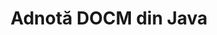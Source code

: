 ---
############################# Static ############################
layout: "auto-gen-annotation"

############################# Head ############################
head_title: "Java DOCM Adnotare API Adnotare în C#"
head_description: "API Java pentru a crea și adnota tipuri populare de adnotări din DOCM, imagini, desene și formate de fișiere de documente."

############################# Header ############################
title: "Adnotă DOCM din Java"
description: ""
bg_image: "https://cms.admin.containerize.com/templates/aspose/App_Themes/V3/images/bg/header1.png"
bg_overlay: false
button:
    enable: true
    icon: "fas fa-arrow-down"
    label: "Descarcare varianta scurta de prezentare gratuita"
    link: "https://downloads.groupdocs.com/annotation/java"

############################# About ############################
about:
    enable: true
    title: "Despre GroupDocs.Annotation for Java API"
    content: |
        GroupDocs.Annotation pentru Java API este o bibliotecă care vă permite să adăugați adnotări la PDF, Word și alte documente pe Mac, Windows sau Ubuntu. [GroupDocs.Annotation for Java](/annotation/java) este un API nativ Java pentru gestionarea adnotărilor cu suport complet pentru crearea, adăugarea, editarea, ștergerea, extragerea și exportul adnotărilor din imagini și diverse alte documente. Lista completă a formatelor de document acceptate pe care o puteți vedea pe această [pagină](https://docs.groupdocs.com/annotation/java/supported-document-formats/).
        Această bibliotecă vă permite să lucrați nu numai cu documentul DOCM, ci și cu multe alte tipuri de documente, cum ar fi Word, Excel, PowerPoint, e-mailuri Outlook, Visio, Adobe, OpenDocument, OpenOffice, Photoshop, AutoCad și multe altele.
        API-ul GroupDocs.Annotation pentru Java vă permite să creați și să adăugați note noi, să editați adnotări, să extrageți comentarii, adnotări și să le eliminați din documente. Biblioteca acceptă 13 tipuri diferite de adnotări, inclusiv text, polilinie, zonă, subliniere, punct, filigran, săgeată, elipsă, înlocuire text, distanță, câmp text, redactare resurse în documente PDF, HTML, Microsoft Word, foi de calcul, diagrame, prezentări, desene, imagini și multe alte formate de fișiere.
        Exemplul (vă rugăm să vedeți mai jos) demonstrează lucrul cu documentul DOCM, în acest exemplu puteți vedea pașii principali ai modului de lucru cu GroupDocs. Adnotare: Configurați o licență, deschideți un document cu care doriți să lucrați, creând un adnotare, adăugând obiecte de date pentru a seta proprietățile de adnotare în funcție de cerințele dvs. și salvând rezultatul în locul necesar. De asemenea, puteți arunca o privire mai detaliată asupra funcțiilor acceptate pe [pagina] github (https://github.com/groupdocs-annotation/GroupDocs.Annotation-for-Java) sau în [documentația] produsului nostru (https://docs.groupdocs.com/annotation/java/getting-started/).

############################# Steps ############################
howTo_Add:
steps_Add:
    enable: true
    title_left: "Pași pentru a adăuga adnotări la DOCM în Java"
    content_left: |
        [GroupDocs.Annotation](/annotation/java/) facilitează pentru dezvoltatorii Java adăugarea diferitelor tipuri de adnotări la fișierele DOCM în cadrul oricărei aplicații bazate pe Java prin implementarea câțiva pași simpli.
        *   Creați obiecte Răspuns cu comentariu și dată.
        *   Creați obiect AreaAnnotation, setați opțiuni de zonă și adăugați răspunsuri.
        *   Creați un obiect Annotator și adăugați adnotare pentru zonă.
        *   Salvați fișierul de ieșire.
    title_right: "Cerințe de sistem"
    content_right: |
        API-urile GroupDocs.Annotation pentru Java sunt acceptate pe toate platformele și sistemele de operare majore. Înainte de a executa codul de mai jos, vă rugăm să vă asigurați că aveți următoarele cerințe preliminare instalate pe sistemul dumneavoastră.
        *   Sisteme de operare: Microsoft Windows, Linux, MacOS
        *   Mediu de dezvoltare: NetBeans, Intellij IDEA, Eclipse etc
        *   Mediu Java Runtime: Java 7 (1.7) și versiuni ulterioare
        *   Obțineți cea mai recentă versiune de GroupDocs.Annotation pentru Java de la [GroupDocs Artifact Repository](https://repository.groupdocs.com/webapp/#/artifacts/browse/tree/General/repo/com/groupdocs/groupdocs-annotation)

############################# Preview ############################
preview_Add:
    enable: true
    title: Previzualizare adnotări și eșantion de cod
    content: |
        ![Annotation preview image](https://docs.groupdocs.com/annotation/java/images/add-area-annotation.png)
    code: |
        ```java
        // Create an instance of Reply class and add comments
        Reply firstReply = new Reply();
        firstReply.setComment("First comment");
        firstReply.setRepliedOn(Calendar.getInstance().getTime());
        
        Reply secondReply = new Reply();
        secondReply.setComment("Second comment");
        secondReply.setRepliedOn(Calendar.getInstance().getTime());
        
        List<Reply> replies = new ArrayList<Reply>();
        replies.add(firstReply);
        replies.add(secondReply);
        
        // Create an instance of AreaAnnotation class and set options
        AreaAnnotation area = new AreaAnnotation();
        area.setBackgroundColor(65535);
        area.setBox(new Rectangle(100, 100, 100, 100));
        area.setCreatedOn(Calendar.getInstance().getTime());
        area.setMessage("This is area annotation");
        area.setOpacity(0.7);
        area.setPageNumber(0);
        area.setPenColor(65535);
        area.setPenStyle(PenStyle.Dot);
        area.setPenWidth((byte) 3);
        area.setReplies(replies);
        
        // Create an instance of Annotator class
        Annotator annotator = new Annotator("input.bmp");
        
        // Add annotation
        annotator.add(area);
        
        // Save to file
        annotator.save("output.bmp");
        annotator.dispose();
        ```

############################# Steps ############################
howTo_Remove:
steps_Remove:
    enable: true
    title_left: "Pași pentru a elimina adnotările din DOCM în Java"
    content_left: |
        [GroupDocs.Annotation](/annotation/java/) facilitează pentru dezvoltatorii Java eliminarea detaliilor adnotărilor din fișierele DOCM din orice aplicație bazată pe Java prin implementarea câțiva pași simpli.
        *   Creați obiecte Răspuns cu comentariu și dată.
        *   Instanciați obiectul SaveOptions și setați AnnotationTypes = AnnotationType.None.
        *   Apelați metoda de salvare cu calea sau fluxul de document rezultat și obiectul SaveOptions.

############################# Preview ############################
preview_Remove:
    enable: true
    code: |
        ```java
        // Create an instance of Annotator class 
        Annotator annotator = new Annotator("C://input.bmp");

        // Remove annotation by set type None 
        SaveOptions saveOptions = new SaveOptions();
        saveOptions.setAnnotationTypes(AnnotationType.None);

        // Save annotation to output file
        annotator.save("C://output.bmp", saveOptions);
        annotator.dispose();
        ```

############################# Steps ############################
howTo_Edit:
steps_Edit:
    enable: true
    title_left: "Pași pentru editarea adnotărilor din DOCM în Java"
    content_left: |
        [GroupDocs.Annotation](/annotation/java/) facilitează pentru dezvoltatorii Java actualizarea diferitelor proprietăți de adnotări din fișierele DOCM din orice aplicație bazată pe Java prin implementarea câțiva pași simpli.
        *   Instanțiați obiectul Annotator cu calea documentului de intrare sau fluxul cu LoadOptions instanțiate cu ImportAnnotations = true.
        *   Creați o implementare AnnotationBase și setați ID-ul adnotărilor existente (dacă adnotarea cu acel ID nu este găsită, nimic nu va fi schimbat) sau lista de căi a adnotărilor (toate adnotările existente vor fi eliminate).
        *   Apelați metoda de actualizare a obiectului Annotator cu adnotări transmise.
        *   Apelați metoda de salvare cu calea sau fluxul de document rezultat și obiectul SaveOptions.

############################# Preview ############################
preview_Edit:
    enable: true
    code: |
        ```java
        String outputPath = "UpdateAnnotation.bmp";

        // Create an instance of Annotator class
        Annotator annotator = new Annotator("input.bmp");
        
        // Create an instance of Reply class for first example and add comments
        Reply reply1 = new Reply();
        reply1.setComment("Original first comment");
        reply1.setRepliedOn(Calendar.getInstance().getTime());
        
        Reply reply2 = new Reply();
        reply2.setComment("Original second comment");
        reply2.setRepliedOn(Calendar.getInstance().getTime());
        
        java.util.List replies = new ArrayList();
        replies.add(reply1);
        replies.add(reply2);
        
        // Create an instance of AreaAnnotation class and set options
        AreaAnnotation original = new AreaAnnotation();
        original.setId(1);
        original.setBackgroundColor(65535);
        original.setBox(new Rectangle(100, 100, 100, 100));
        original.setCreatedOn(Calendar.getInstance().getTime());
        original.setMessage("This is original annotation");
        original.setReplies(replies);
        
        // Add original annotation
        annotator.add(original);
        annotator.save(outputPath);
        annotator.dispose();
        
        LoadOptions loadOptions = new LoadOptions();
        
        // Open annotated document
        Annotator annotator1 = new Annotator(outputPath, loadOptions);
        
        // Create an instance of Reply class for update first example
        Reply reply3 = new Reply();
        reply3.setComment("Updated first comment");
        reply3.setRepliedOn(Calendar.getInstance().getTime());
        
        Reply reply4 = new Reply();
        reply4.setComment("Updated second comment");
        reply4.setRepliedOn(Calendar.getInstance().getTime());
        
        java.util.List replies1 = new ArrayList();
        replies1.add(reply3);
        replies1.add(reply4);

        // Suggest we want change some properties of existed annotation
        AreaAnnotation updated = new AreaAnnotation();
        updated.setId(1);
        updated.setBackgroundColor(255);
        updated.setBox(new Rectangle(0, 0, 50, 200));
        updated.setCreatedOn(Calendar.getInstance().getTime());
        updated.setMessage("This is updated annotation");
        updated.setReplies(replies1);
        
        // Update and save annotation
        annotator1.update(updated);
        annotator1.save(outputPath);
        annotator1.dispose();
        ```

############################# Steps ############################
howTo_Extract:
steps_Extract:
    enable: true
    title_left: "Pași pentru extragerea adnotărilor din DOCM în Java"
    content_left: |
        [GroupDocs.Annotation](/annotation/java/) le permite dezvoltatorilor Java să adnoteze documente și să extragă informații despre adnotări din fișiere DOCM din orice aplicație bazată pe Java, prin implementarea câțiva pași simpli.
        *   Creați obiecte Răspuns cu comentariu și dată.
        *   Instanțiați obiectul LoadOptions și apelați SetImportAnnotations cu argument adevărat.
        *   Definiți variabila cu tipul Listă.
        *   Apelați metoda get și returnați rezultatul la variabila de mai sus.

############################# Preview ############################
preview_Extract:
    enable: true
    code: |
        ```java
        // For using this example input file ("annotated.bmp") must be with annotations
        LoadOptions loadOptions = new LoadOptions();
        
        // Create an instance of Annotator class and get annotations
        final Annotator annotator = new Annotator("annotated.bmp", loadOptions);
        List annotations = annotator.get();
        ```

############################# Demos ############################
demos:
    enable: true
    title: "Demo live pentru a adăuga, elimina, edita și extrage adnotări la documente și imagini"
    content: |
        Adăugați, eliminați, editați și extrageți adnotări în fișierul DOCM chiar acum, vizitând site-ul web [GroupDocs.Annotation Live Demos](https://products.groupdocs.app/annotation/family). Demo-ul live are următoarele beneficii

############################# About Formats ############################
about_formats:
    enable: true
    format:
        # format loop
        - icon: "far fa-file-docm"
          title: "Despre formatul de fișier DOCM"
          content: |
            Fișierele DOCM sunt documente Microsoft Word 2007 sau o versiune ulterioară, cu posibilitatea de a rula macrocomenzi. Este similar cu formatul de fișier DOCX, dar capacitatea de a rula macrocomenzi îl face diferit de DOCX. Ca și DOCX, fișierele DOCM pot stoca text, imagini, tabele, forme, diagrame și alte conținuturi. Capacitatea de a rula macrocomenzi facilitează economisirea timpului prin executarea unei serii de comenzi sub formă de acțiuni înregistrate pentru finalizarea automată a unei sarcini. . Fișierele DOCM pot fi deschise și editate în Microsoft Word 2007 și versiuni ulterioare.

          link: "https://docs.fileformat.com/image/docm/"

############################# More Formats ############################
more_formats:
    enable: true
    title: "Lucrul cu alte formate de documente populare"
    content: |
        Actualizați proprietățile adnotărilor din unele dintre formatele de fișiere populare, așa cum este menționat mai jos.
    format:
        # format loop
        - name: "Annotate PDF document"
          link: "https://products.groupdocs.com/annotation/java/pdf/"
          description: "Adobe Portable Document Format"

        # format loop
        - name: "Annotate DOC document"
          link: "https://products.groupdocs.com/annotation/java/doc/"
          description: "Microsoft Word Document"

        # format loop
        - name: "Annotate DOCM document"
          link: "https://products.groupdocs.com/annotation/java/docm/"
          description: "Microsoft Word Macro-Enabled Document"

        # format loop
        - name: "Annotate DOCX document"
          link: "https://products.groupdocs.com/annotation/java/docx/"
          description: "Microsoft Word Open XML Document"

        # format loop
        - name: "Annotate DOT document"
          link: "https://products.groupdocs.com/annotation/java/dot/"
          description: "Microsoft Word Document Template"

        # format loop
        - name: "Annotate DOTX document"
          link: "https://products.groupdocs.com/annotation/java/dotx/"
          description: "Word Open XML Document Template"

        # format loop
        - name: "Annotate RTF document"
          link: "https://products.groupdocs.com/annotation/java/rtf/"
          description: "Rich Text Document"

        # format loop
        - name: "Annotate ODT document"
          link: "https://products.groupdocs.com/annotation/java/odt/"
          description: "Open Document Text"

        # format loop
        - name: "Annotate XLS document"
          link: "https://products.groupdocs.com/annotation/java/xls/"
          description: "Microsoft Excel Binary File Format"

        # format loop
        - name: "Annotate XLSX document"
          link: "https://products.groupdocs.com/annotation/java/xlsx/"
          description: "Microsoft Excel Open XML Spreadsheet"

        # format loop
        - name: "Annotate XLSM document"
          link: "https://products.groupdocs.com/annotation/java/xlsm/"
          description: "Microsoft Excel Macro-Enabled Spreadsheet"

        # format loop
        - name: "Annotate XLSB document"
          link: "https://products.groupdocs.com/annotation/java/xlsb/"
          description: "Microsoft Excel Binary Worksheet"

        # format loop
        - name: "Annotate ODS document"
          link: "https://products.groupdocs.com/annotation/java/ods/"
          description: "Open Document Spreadsheet"

        # format loop
        - name: "Annotate PPT document"
          link: "https://products.groupdocs.com/annotation/java/ppt/"
          description: "PowerPoint Presentation"

        # format loop
        - name: "Annotate PPTX document"
          link: "https://products.groupdocs.com/annotation/java/pptx/"
          description: "PowerPoint Open XML Presentation"

        # format loop
        - name: "Annotate PPSX document"
          link: "https://products.groupdocs.com/annotation/java/ppsx/"
          description: "PowerPoint Open XML Slide Show"

        # format loop
        - name: "Annotate POTM document"
          link: "https://products.groupdocs.com/annotation/java/potm/"
          description: "Microsoft PowerPoint Template"

        # format loop
        - name: "Annotate PPTM document"
          link: "https://products.groupdocs.com/annotation/java/pptm/"
          description: "Microsoft PowerPoint Presentation"

        # format loop
        - name: "Annotate PPS document"
          link: "https://products.groupdocs.com/annotation/java/pps/"
          description: "Microsoft PowerPoint 97-2003 Slide Show"

        # format loop
        - name: "Annotate ODP document"
          link: "https://products.groupdocs.com/annotation/java/odp/"
          description: "OpenDocument Presentation"

        # format loop
        - name: "Annotate HTML document"
          link: "https://products.groupdocs.com/annotation/java/html/"
          description: "HyperText Markup Language"

        # format loop
        - name: "Annotate TIFF document"
          link: "https://products.groupdocs.com/annotation/java/tiff/"
          description: "Tagged Image File Format"

        # format loop
        - name: "Annotate JPEG document"
          link: "https://products.groupdocs.com/annotation/java/jpeg/"
          description: "JPEG Image"

        # format loop
        - name: "Annotate PNG document"
          link: "https://products.groupdocs.com/annotation/java/png/"
          description: "Portable Network Graphic"

        # format loop
        - name: "Annotate EML document"
          link: "https://products.groupdocs.com/annotation/java/eml/"
          description: "E-mail Message"

        # format loop
        - name: "Annotate MSG document"
          link: "https://products.groupdocs.com/annotation/java/msg/"
          description: "Microsoft Outlook E-mail Message"

        # format loop
        - name: "Annotate VSD document"
          link: "https://products.groupdocs.com/annotation/java/vsd/"
          description: "Microsoft Visio 2003-2010 Drawing"

        # format loop
        - name: "Annotate VSDX document"
          link: "https://products.groupdocs.com/annotation/java/vsdx/"
          description: "Microsoft Visio Drawing"

        # format loop
        - name: "Annotate VSS document"
          link: "https://products.groupdocs.com/annotation/java/vss/"
          description: "Microsoft Visio 2003-2010 Stencil"

        # format loop
        - name: "Annotate VST document"
          link: "https://products.groupdocs.com/annotation/java/vst/"
          description: "Microsoft Visio 2013 Stencil"

        # format loop
        - name: "Annotate DWG document"
          link: "https://products.groupdocs.com/annotation/java/dwg/"
          description: "Autodesk Design Data Formats"

        # format loop
        - name: "Annotate DXF document"
          link: "https://products.groupdocs.com/annotation/java/dxf/"
          description: "AutoCAD Drawing Interchange"

        # format loop
        - name: "Annotate DCM document"
          link: "https://products.groupdocs.com/annotation/java/dcm/"
          description: "Digital Imaging and Communications in Medicine"

        # format loop
        - name: "Annotate WMF document"
          link: "https://products.groupdocs.com/annotation/java/wmf/"
          description: "Windows Metafile"

        # format loop
        - name: "Annotate EMF document"
          link: "https://products.groupdocs.com/annotation/java/emf/"
          description: "Enhanced Metafile Format"


############################# Back to top ###############################
back_to_top:
    enable: true
---